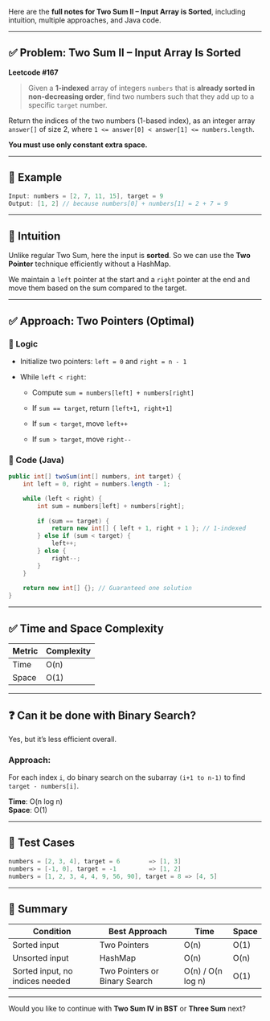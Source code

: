 Here are the **full notes for Two Sum II – Input Array is Sorted**, including intuition, multiple approaches, and Java code.

---

## ✅ Problem: Two Sum II – Input Array Is Sorted

**Leetcode #167**

> Given a **1-indexed** array of integers `numbers` that is **already sorted in non-decreasing order**, find two numbers such that they add up to a specific `target` number.

Return the indices of the two numbers (1-based index), as an integer array `answer[]` of size 2, where `1 <= answer[0] < answer[1] <= numbers.length`.

**You must use only constant extra space.**

---

## 🔸 Example

```java
Input: numbers = [2, 7, 11, 15], target = 9  
Output: [1, 2] // because numbers[0] + numbers[1] = 2 + 7 = 9
```

---

## 🧠 Intuition

Unlike regular Two Sum, here the input is **sorted**. So we can use the **Two Pointer** technique efficiently without a HashMap.

We maintain a `left` pointer at the start and a `right` pointer at the end and move them based on the sum compared to the target.

---

## ✅ Approach: Two Pointers (Optimal)

### 🔹 Logic

- Initialize two pointers: `left = 0` and `right = n - 1`
    
- While `left < right`:
    
    - Compute `sum = numbers[left] + numbers[right]`
        
    - If `sum == target`, return `[left+1, right+1]`
        
    - If `sum < target`, move `left++`
        
    - If `sum > target`, move `right--`
        

### 🔹 Code (Java)

```java
public int[] twoSum(int[] numbers, int target) {
    int left = 0, right = numbers.length - 1;

    while (left < right) {
        int sum = numbers[left] + numbers[right];
        
        if (sum == target) {
            return new int[] { left + 1, right + 1 }; // 1-indexed
        } else if (sum < target) {
            left++;
        } else {
            right--;
        }
    }
    
    return new int[] {}; // Guaranteed one solution
}
```

---

## ✅ Time and Space Complexity

|Metric|Complexity|
|---|---|
|Time|O(n)|
|Space|O(1)|

---

## ❓ Can it be done with Binary Search?

Yes, but it’s less efficient overall.

### Approach:

For each index `i`, do binary search on the subarray `(i+1 to n-1)` to find `target - numbers[i]`.

**Time**: O(n log n)  
**Space**: O(1)

---

## 🧪 Test Cases

```java
numbers = [2, 3, 4], target = 6        => [1, 3]
numbers = [-1, 0], target = -1         => [1, 2]
numbers = [1, 2, 3, 4, 4, 9, 56, 90], target = 8 => [4, 5]
```

---

## 🔄 Summary

|Condition|Best Approach|Time|Space|
|---|---|---|---|
|Sorted input|Two Pointers|O(n)|O(1)|
|Unsorted input|HashMap|O(n)|O(n)|
|Sorted input, no indices needed|Two Pointers or Binary Search|O(n) / O(n log n)|O(1)|

---

Would you like to continue with **Two Sum IV in BST** or **Three Sum** next?